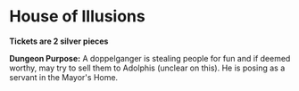 # House of Illusions

**Tickets are 2 silver pieces**

**Dungeon Purpose:** A doppelganger is stealing people for fun and if deemed worthy, may try to sell them to Adolphis (unclear on this). He is posing as a servant in the Mayor's Home.

